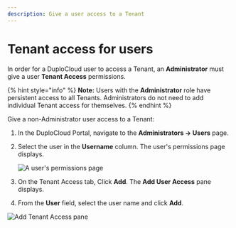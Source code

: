 ```yaml
---
description: Give a user access to a Tenant
---
```


# Tenant access for users

In order for a DuploCloud user to access a Tenant, an **Administrator** must give a user **Tenant Access** permissions.&#x20;

{% hint style="info" %}
**Note:** Users with the **Administrator** role have persistent access to all Tenants. Administrators do not need to add individual Tenant access for themselves.
{% endhint %}

Give a non-Administrator user access to a Tenant:

1. In the DuploCloud Portal, navigate to the **Administrators -> Users** page.&#x20;
2.  Select the user in the **Username** column. The user's permissions page displays.

    ![A user's permissions page](<../../.gitbook/assets/Screen Shot 2022-02-25 at 4.12.05 PM.png>)
3. On the Tenant Access tab, Click **Add**. The **Add User Access** pane displays.
4. From the **User** field, select the user name and click **Add**. &#x20;

![Add Tenant Access pane](<../../.gitbook/assets/Screen Shot 2022-02-25 at 4.13.24 PM.png>)
